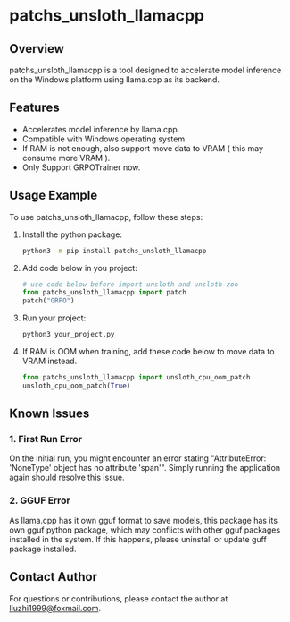 # patchs_unsloth_llamacpp

## Overview

patchs_unsloth_llamacpp is a tool designed to accelerate model inference on the Windows platform using llama.cpp as its backend.

## Features

- Accelerates model inference by llama.cpp.
- Compatible with Windows operating system.
- If RAM is not enough, also support move data to VRAM ( this may consume more VRAM ).
- Only Support GRPOTrainer now.

## Usage Example

To use patchs_unsloth_llamacpp, follow these steps:

1. Install the python package:

    ```bash
    python3 -m pip install patchs_unsloth_llamacpp
    ```

2. Add code below in you project:

   ```python
   # use code below before import unsloth and unsloth-zoo
   from patchs_unsloth_llamacpp import patch
   patch("GRPO")
   ```

3. Run your project:

   ```bash
   python3 your_project.py
   ```

4. If RAM is OOM when training, add these code below to move data to VRAM instead.
    
    ```python
    from patchs_unsloth_llamacpp import unsloth_cpu_oom_patch
    unsloth_cpu_oom_patch(True)
    ```

## Known Issues

### 1. **First Run Error**

On the initial run, you might encounter an error stating "AttributeError: 'NoneType' object has no attribute 'span'". Simply running the application again should resolve this issue.

### 2. **GGUF Error**

As llama.cpp has it own gguf format to save models, this package has its own gguf python package, which may conflicts with other gguf packages installed in the system. If this happens, please uninstall or update guff package installed.

## Contact Author

For questions or contributions, please contact the author at [liuzhi1999@foxmail.com](mailto:liuzhi1999@foxmail.com).
